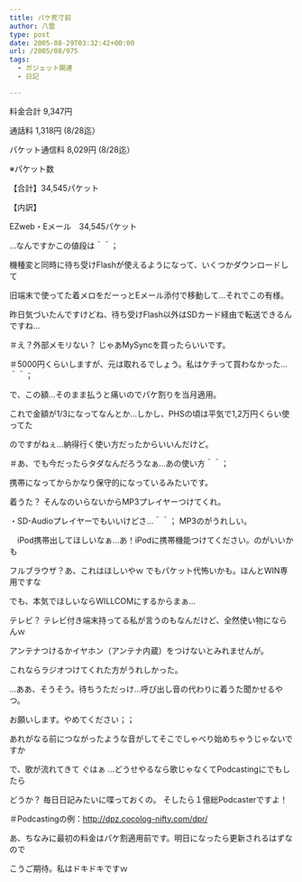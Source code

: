 ```yaml
---
title: パケ死寸前
author: 八雲
type: post
date: 2005-08-29T03:32:42+00:00
url: /2005/08/975
tags:
  - ガジェット関連
  - 日記

---
```

料金合計 9,347円
  
通話料 1,318円 (8/28迄）
  
パケット通信料 8,029円 (8/28迄）
  
※パケット数
  
【合計】34,545パケット
  
【内訳】
  
EZweb・Eメール　34,545パケット

…なんですかこの値段は＾＾；
  
機種変と同時に待ち受けFlashが使えるようになって、いくつかダウンロードして
  
旧端末で使ってた着メロをだーっとEメール添付で移動して…それでこの有様。

昨日気づいたんですけどね、待ち受けFlash以外はSDカード経由で転送できるんですね…
  
＃え？外部メモリない？ じゃあMySyncを買ったらいいです。
  
＃5000円くらいしますが、元は取れるでしょう。私はケチって買わなかった…＾＾；

で、この額…そのまま払うと痛いのでパケ割りを当月適用。
  
これで金額が1/3になってなんとか…しかし、PHSの頃は平気で1,2万円くらい使ってた
  
のですがねぇ…納得行く使い方だったからいいんだけど。
  
＃あ、でも今だったらタダなんだろうなぁ…あの使い方＾＾；
  
携帯になってからかなり保守的になっているみたいです。

着うた？ そんなのいらないからMP3プレイヤーつけてくれ。
  
・SD-Audioプレイヤーでもいいけどさ…＾＾； MP3のがうれしい。
  
　iPod携帯出してほしいなぁ…あ！iPodに携帯機能つけてください。のがいいかも

フルブラウザ？あ、これはほしいやｗ でもパケット代怖いかも。ほんとWIN専用ですな
  
でも、本気でほしいならWILLCOMにするからまぁ…

テレビ？ テレビ付き端末持ってる私が言うのもなんだけど、全然使い物にならんｗ
  
アンテナつけるかイヤホン（アンテナ内蔵）をつけないとみれませんが。
  
これならラジオつけてくれた方がうれしかった。

…ああ、そうそう。待ちうただっけ…呼び出し音の代わりに着うた聞かせるやつ。
  
お願いします。やめてください；；
  
あれがなる前につながったような音がしてそこでしゃべり始めちゃうじゃないですか
  
で、歌が流れてきて ぐはぁ …どうせやるなら歌じゃなくてPodcastingにでもしたら
  
どうか？ 毎日日記みたいに喋っておくの。 そしたら１億総Podcasterですよ！
  
＃Podcastingの例：http://dpz.cocolog-nifty.com/dpr/

あ、ちなみに最初の料金はパケ割適用前です。明日になったら更新されるはずなので
  
こうご期待。私はドキドキですｗ
